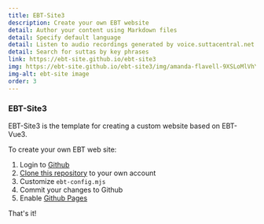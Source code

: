 ```yaml
---
title: EBT-Site3
description: Create your own EBT website
detail: Author your content using Markdown files
detail: Specify default language
detail: Listen to audio recordings generated by voice.suttacentral.net
detail: Search for suttas by key phrases
link: https://ebt-site.github.io/ebt-site3
img: https://ebt-site.github.io/ebt-site3/img/amanda-flavell-9XSLoMlVhYU-unsplash.png
img-alt: ebt-site image
order: 3
---
```


### EBT-Site3

EBT-Site3 is the template for creating a custom website based on EBT-Vue3.

To create your own EBT web site:

1. Login to [Github](https://github.com/)
1. [Clone this repository](https://docs.github.com/en/repositories/creating-and-managing-repositories/cloning-a-repository) to your own account
1. Customize ```ebt-config.mjs```
1. Commit your changes to Github 
1. Enable [Github Pages](https://docs.github.com/en/pages)

That's it!




